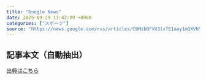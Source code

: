 ```yaml
---
title: "Google News"
date: 2025-09-29 11:42:09 +0900
categories: ["スポーツ"]
source: "https://news.google.com/rss/articles/CBMib0FVX3lxTE1aay1mQXVhMW1mQ01aclRGNzdOdnpJVUFlWjQtZnFvbHNoRlh5Mmh3UXhydUVFUG9fZ3RMRTZBQmNBMzM5NDlvQTUyM19Qc1l5UFkyNXNTR255em53TVVqeUNMYWhSWVZsN1RiMXN2OA?oc=5"
---
```


## 記事本文（自動抽出）
<body class="y0K44d EA71Tc" id="readabilityBody"></body>

[出典はこちら](https://news.google.com/rss/articles/CBMib0FVX3lxTE1aay1mQXVhMW1mQ01aclRGNzdOdnpJVUFlWjQtZnFvbHNoRlh5Mmh3UXhydUVFUG9fZ3RMRTZBQmNBMzM5NDlvQTUyM19Qc1l5UFkyNXNTR255em53TVVqeUNMYWhSWVZsN1RiMXN2OA?oc=5)
